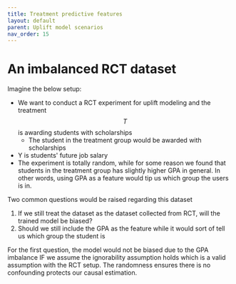 ```yaml
---
title: Treatment predictive features
layout: default
parent: Uplift model scenarios
nav_order: 15
---
```


# An imbalanced RCT dataset
Imagine the below setup:
- We want to conduct a RCT experiment for uplift modeling and the treatment $$T$$ is awarding students with scholarships
  - The student in the treatment group would be awarded with scholarships  
- Y is students' future job salary 
- The experiment is totally random, while for some reason we found that students in the treatment group has slightly higher GPA in general. In other words, using GPA as a feature would tip us which group the users is in. 


Two common questions would be raised regarding this dataset
1. If we still treat the dataset as the dataset collected from RCT, will the trained model be biased? 
2. Should we still include the GPA as the feature while it would sort of tell us which group the student is

For the first question, the model would not be biased due to the GPA imbalance IF we assume the ignorability assumption holds which is a valid assumption with the RCT setup. The randomness ensures there is no confounding protects our causal estimation.

